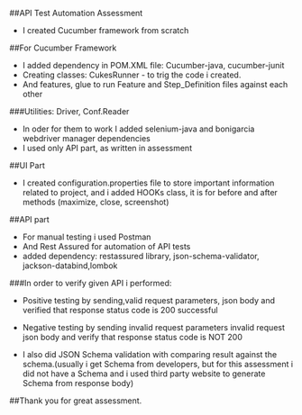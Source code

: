 ##API Test Automation Assessment
* I created Cucumber framework from scratch

##For Cucumber Framework
* I added dependency in POM.XML file: Cucumber-java, cucumber-junit
* Creating classes: CukesRunner - to trig the code i created.
* And features, glue to run Feature and Step_Definition 
  files against each other

###Utilities: Driver, Conf.Reader
* In oder for them to work I added selenium-java and bonigarcia webdriver manager dependencies
* I used only API part, as written in assessment

##UI Part
- I created configuration.properties file to store important information related to project, and
  i added HOOKs class, it is for before and after methods (maximize, close, screenshot)

##API part
* For manual testing i used Postman
* And Rest Assured for automation of API tests
* added dependency: restassured library, json-schema-validator, jackson-databind,lombok

###In order to verify given API i performed:
* Positive testing by sending,valid request parameters, json body 
and verified that response status code is 200 successful

* Negative testing by sending invalid request parameters invalid request json body 
  and verify that response status code is NOT 200
* I also did JSON Schema validation with comparing result against the schema.(usually i get
 Schema from developers, but for this assessment i did  not have a Schema and i used third party
 website to generate Schema from response body)

##Thank you for great assessment. 
